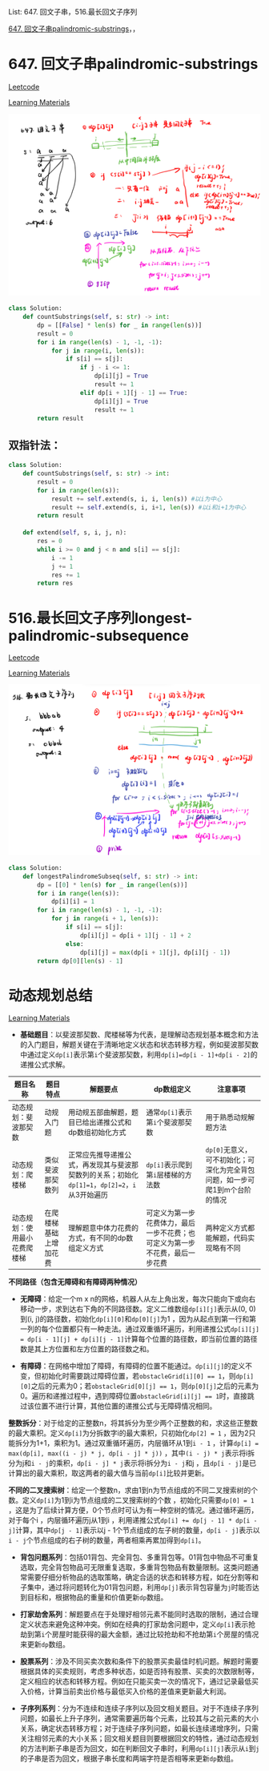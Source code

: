 List: 647. 回文子串，516.最长回文子序列

[647. 回文子串palindromic-substrings](#01)，[](#02)，[](#03)

# <span id="01">647. 回文子串palindromic-substrings</span>

[Leetcode](https://leetcode.cn/problems/palindromic-substrings/) 

[Learning Materials](https://programmercarl.com/0647.%E5%9B%9E%E6%96%87%E5%AD%90%E4%B8%B2.html)

![image](../images/647-palindromic-substrings.png)

```python
class Solution:
    def countSubstrings(self, s: str) -> int:
        dp = [[False] * len(s) for _ in range(len(s))]
        result = 0
        for i in range(len(s) - 1, -1, -1):
            for j in range(i, len(s)):
                if s[i] == s[j]:
                    if j - i <= 1:
                        dp[i][j] = True
                        result += 1
                    elif dp[i + 1][j - 1] == True:
                        dp[i][j] = True
                        result += 1
        return result
```

## 双指针法：

```python
class Solution:
    def countSubstrings(self, s: str) -> int:
        result = 0
        for i in range(len(s)):
            result += self.extend(s, i, i, len(s)) #以i为中心
            result += self.extend(s, i, i+1, len(s)) #以i和i+1为中心
        return result
    
    def extend(self, s, i, j, n):
        res = 0
        while i >= 0 and j < n and s[i] == s[j]:
            i -= 1
            j += 1
            res += 1
        return res
```

# <span id="02">516.最长回文子序列longest-palindromic-subsequence</span>

[Leetcode](https://leetcode.cn/problems/longest-palindromic-subsequence/description/) 

[Learning Materials](https://programmercarl.com/0516.%E6%9C%80%E9%95%BF%E5%9B%9E%E6%96%87%E5%AD%90%E5%BA%8F%E5%88%97.html#%E7%AE%97%E6%B3%95%E5%85%AC%E5%BC%80%E8%AF%BE)

![image](../images/516-longest-palindromic-subsequence.png)

```python
class Solution:
    def longestPalindromeSubseq(self, s: str) -> int:
        dp = [[0] * len(s) for _ in range(len(s))]
        for i in range(len(s)):
            dp[i][i] = 1
        for i in range(len(s) - 1, -1, -1):
            for j in range(i + 1, len(s)):
                if s[i] == s[j]:
                    dp[i][j] = dp[i + 1][j - 1] + 2
                else:
                    dp[i][j] = max(dp[i + 1][j], dp[i][j - 1])
        return dp[0][len(s) - 1]
```

# <span id="03">动态规划总结</span>


[Learning Materials](https://programmercarl.com/%E5%8A%A8%E6%80%81%E8%A7%84%E5%88%92%E6%80%BB%E7%BB%93%E7%AF%87.html)

- **基础题目**：以斐波那契数、爬楼梯等为代表，是理解动态规划基本概念和方法的入门题目，解题关键在于清晰地定义状态和状态转移方程，例如斐波那契数中通过定义`dp[i]`表示第`i`个斐波那契数，利用`dp[i]=dp[i - 1]+dp[i - 2]`的递推公式求解。

|题目名称|题目特点|解题要点|dp数组定义|注意事项|
|---|---|---|---|---|
|动态规划：斐波那契数|动规入门题|用动规五部曲解题，题目已给出递推公式和dp数组初始化方式|通常`dp[i]`表示第`i`个斐波那契数|用于熟悉动规解题方法|
|动态规划：爬楼梯|类似斐波那契数列|正常应先推导递推公式，再发现其与斐波那契数列的关系；初始化`dp[1]=1`，`dp[2]=2`，`i`从3开始遍历|`dp[i]`表示爬到第`i`层楼梯的方法数|`dp[0]`无意义，可不初始化；可深化为完全背包问题，如一步可爬1到m个台阶的情况|
|动态规划：使用最小花费爬楼梯|在爬楼梯基础上增加花费|理解题意中体力花费的方式，有不同的dp数组定义方式|可定义为第一步花费体力，最后一步不花费；也可定义为第一步不花费，最后一步花费|两种定义方式都能解题，代码实现略有不同|


**不同路径（包含无障碍和有障碍两种情况）**
   
- **无障碍**：给定一个m x n的网格，机器人从左上角出发，每次只能向下或向右移动一步，求到达右下角的不同路径数。定义二维数组`dp[i][j]`表示从(0, 0)到(i, j)的路径数，初始化`dp[i][0]`和`dp[0][j]`为1 ，因为从起点到第一行和第一列的每个位置都只有一种走法。通过双重循环遍历，利用递推公式`dp[i][j] = dp[i - 1][j] + dp[i][j - 1]`计算每个位置的路径数，即当前位置的路径数是其上方位置和左方位置的路径数之和。

- **有障碍**：在网格中增加了障碍，有障碍的位置不能通过。`dp[i][j]`的定义不变，但初始化时需要跳过障碍位置，若`obstacleGrid[i][0] == 1`，则`dp[i][0]`之后的元素为0；若`obstacleGrid[0][j] == 1`，则`dp[0][j]`之后的元素为0。遍历和递推过程中，遇到障碍位置`obstacleGrid[i][j] == 1`时，直接跳过该位置不进行计算，其他位置的递推公式与无障碍情况相同。

**整数拆分**：对于给定的正整数n，将其拆分为至少两个正整数的和，求这些正整数的最大乘积。定义`dp[i]`为分拆数字i的最大乘积，只初始化`dp[2] = 1` ，因为2只能拆分为1+1，乘积为1。通过双重循环遍历，内层循环从1到`i - 1` ，计算`dp[i] = max(dp[i], max((i - j) * j, dp[i - j] * j))` ，其中`(i - j) * j`表示将i拆分为j和`i - j`的乘积，`dp[i - j] * j`表示将i拆分为`i - j`和j ，且`dp[i - j]`是已计算出的最大乘积，取这两者的最大值与当前`dp[i]`比较并更新。

**不同的二叉搜索树**：给定一个整数n，求由1到n为节点组成的不同二叉搜索树的个数。定义`dp[i]`为1到i为节点组成的二叉搜索树的个数 ，初始化只需要`dp[0] = 1` ，这是为了后续计算方便，0个节点时可认为有一种空树的情况。通过循环遍历，对于每个i ，内层循环遍历j从1到i ，利用递推公式`dp[i] += dp[j - 1] * dp[i - j]`计算，其中`dp[j - 1]`表示以j - 1个节点组成的左子树的数量，`dp[i - j]`表示以`i - j`个节点组成的右子树的数量，两者相乘再累加得到`dp[i]`。 

      
- **背包问题系列**：包括01背包、完全背包、多重背包等。01背包中物品不可重复选取，完全背包物品可无限重复选取，多重背包物品有数量限制。这类问题通常需要仔细分析物品的选取策略，确定合适的状态和转移方程，如在分割等和子集中，通过将问题转化为01背包问题，利用`dp[j]`表示背包容量为`j`时能否达到目标和，根据物品的重量和价值更新`dp`数组。
    
- **打家劫舍系列**：解题要点在于处理好相邻元素不能同时选取的限制，通过合理定义状态来避免这种冲突。例如在经典的打家劫舍问题中，定义`dp[i]`表示抢劫到第`i`个房屋时能获得的最大金额，通过比较抢劫和不抢劫第`i`个房屋的情况来更新`dp`数组。
    
- **股票系列**：涉及不同买卖次数和条件下的股票买卖最佳时机问题。解题时需要根据具体的买卖规则，考虑多种状态，如是否持有股票、买卖的次数限制等，定义相应的状态和转移方程。例如在只能买卖一次的情况下，通过记录最低买入价格，计算当前卖出价格与最低买入价格的差值来更新最大利润。
    
- **子序列系列**：分为不连续和连续子序列以及回文相关题目。对于不连续子序列问题，如最长上升子序列，通常需要遍历每个元素，比较其与之前元素的大小关系，确定状态转移方程；对于连续子序列问题，如最长连续递增序列，只需关注相邻元素的大小关系；回文相关题目则要根据回文的特性，通过动态规划的方法判断子串是否为回文，如在判断回文子串时，利用`dp[i][j]`表示从`i`到`j`的子串是否为回文，根据子串长度和两端字符是否相等来更新`dp`数组。 

